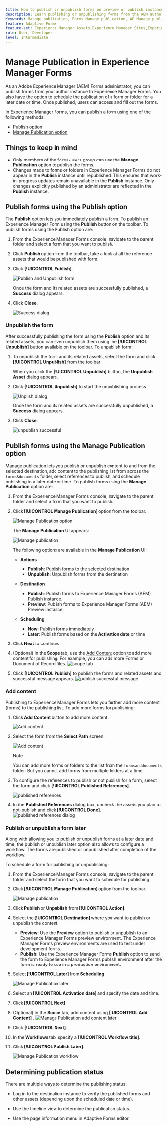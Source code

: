 ```yaml
---
title: How to publish or unpublish forms on preview or publish instances?
description: Learn publishing or unpublishing forms from the AEM author environment to preview or publish instances. Whether you are testing your forms on a staging environment or deploying them live for end-users, AEM provides streamlined tools to manage this process efficiently.
Keywords: Manage publication, Forms Manage publication, AF Manage publication, Adaptive Forms Manage publication, Cloud Manage publication
feature: Adaptive Forms
feature-set: Experience Manager Assets,Experience Manager Sites,Experience Manager, Experience Manager Forms, Experience Manager Cloud Manager
role: User, Developer
level: Intermediate
---
```


# ​Manage Publication in Experience Manager Forms

As an Adobe Experience Manager (AEM) Forms administrator, you can publish forms from your author instance to Experience Manager Forms. You also have the option to schedule the publication of a form or folder for a later date or time. Once published, users can access and fill out the forms.

In Experience Manager Forms, you can publish a form using one of the following methods:
* [Publish option](#publish-forms-using-the-publish-option) 
* [Manage Publication option](#publish-forms-using-the-manage-publication-option)

## Things to keep in mind

* Only members of the `forms-users` group can use the **Manage Publication** option to publish the forms.
* Changes made to forms or folders in Experience Manager Forms do not appear in the **Publish** instance until republished. This ensures that work-in-progress updates remain unavailable in the **Publish** instance. Only changes explicitly published by an administrator are reflected in the **Publish** instance.

## Publish forms using the Publish option 

The **Publish** option lets you immediately publish a form. To publish an Experience Manager Form using the **Publish** button on the toolbar. To publish forms using the Publish option are:

1. From the Experience Manager Forms console, navigate to the parent folder and select a form that you want to publish. 
1. Click **Publish** option from the toolbar, take a look at all the reference assets that would be published with form.
1. Click **[!UICONTROL Publish]**. 

    ![Publish and Unpublish form](/help/edge/docs/forms/assets/publish-form-option.png)

    Once the form and its related assets are successfully published, a **Success** dialog appears. 
1. Click **Close**.

    ![Success dialog](/help/forms/assets/publish-success.png)

### Unpublish the form

After successfully publishing the form using the **Publish** option and its related assets, you can even unpublish them using the **[!UICONTROL Unpublish]** button available on the toolbar. To unpublish form:

1. To unpublish the form and its related assets, select the form and click **[!UICONTROL Unpublish]** from the toolbar

    When you click the **[!UICONTROL Unpublish]** button, the **Unpublish Asset** dialog appears. 
1. Click **[!UICONTROL Unpublish]** to start the unpublishing process

    ![Unplish dialog](/help/forms/assets/unpublish-asset.png)

    Once the form and its related assets are successfully unpublished, a **Success** dialog appears. 
1. Click **Close**.

    ![unpublish successful](/help/forms/assets/unpublishing-start.png)

## Publish forms using the Manage Publication option

Manage publication lets you publish or unpublish content to and from the selected destination, add content to the publishing list from across the `forms&documents` folder, select references to publish, and schedule publishing to a later date or time.  To publish forms using the **Manage Publication** option are:

1. From the Experience Manager Forms console, navigate to the parent folder and select a form that you want to publish. 
1. Click **[!UICONTROL Manage Publication]** option from the toolbar.  

    ![Manage Publication option](/help/forms/assets/manage-publication-option.png) 

    The **Manage Publication** UI appears:

    ![Manage publication](/help/forms/assets/manage-publication.png)

    The following options are available in the **Manage Publication** UI:

      * **Actions** 

        * **Publish**: Publish forms to the selected destination 
        * **Unpublish**: Unpublish forms from the destination 

      * **Destination** 

         * **Publish**: Publish forms to Experience Manager Forms (AEM) Publish instance.  
         * **Preview**: Publish forms to Experience Manager Forms (AEM) Preview instance. 

      * **Scheduling** 

         * **Now**: Publish forms immediately 
         * **Later**: Publish forms based on the **Activation date** or time 

1. Click **Next** to continue. 
1. (Optional) In the **Scope** tab, use the [Add Content](#add-content) option to add more content for publishing. For example, you can add more Forms or Document of Record files. 
    ![scope tab](/help/forms/assets/scope-tab.png)
1. Click **[!UICONTROL Publish]** to publish the forms and related assets and successful message appears.
    ![publish successful message](/help/forms/assets/publish-successful.png)

### Add content 

Publishing to Experience Manager Forms lets you further add more content (forms) to the publishing list. 
To add more forms for publishing:

1. Click **Add Content** button to add more content. 

    ![Add content](/help/forms/assets/add-content.png)

2. Select the form from the **Select Path** screen.

    ![Add content](/help/forms/assets/add-assets.png)

    >[!NOTE]
    >
    > You can add more forms or folders to the list from the `formsanddocuments` folder. But you cannot add forms from multiple folders at a time.

3. To configure the references to publish or not publish for a form, select the form and click **[!UICONTROL Published References]**.  

    ![published references](/help/forms/assets/published-references.png)

4. In the **Published References** dialog box, uncheck the assets you plan to not-publish and click **[!UICONTROL Done]**. 
    ![published references dialog](/help/forms/assets/published-references-dialog.png)

<!--
### Include Folder Settings
By default, publishing a folder to Experience Manager Forms publishes all the assets, subfolders, and their references. To filter the folder for publishing:

1. Click **[Include Folder Settings]** to filter the folder.

    ![Include folder](/help/forms/assets/include-folder.png)

    The **[UICONTROL Include Folder Settings]** dialog appears. 
    
    ![Include folder dialog](/help/forms/assets/include-folder-dialog.png)
    
    The **[UICONTROL Include Folder Settings]** includes following options:

    * **[!UICONTROL Include folder contents]** checkbox. 
        * If selected, all forms and assets in the chosen folder, its subfolders (including all forms and assets within them), and references are published.
        * If not selected, only the forms and assets in the selected folder are published, while subfolder forms and assets are not.

    * **[!UICONTROL Include only immediate folder contents]** checkbox
        Selecting the **[!UICONTROL Include folder contents]** checkbox enables the **[!UICONTROL Include only immediate folder contents]** checkbox for selection.

        * If you select both options, all the forms and assets of the selected folder, subfolders (empty), and references are published. The forms and assets of the subfolders are not published.
        * -->


### Publish or unpublish a form later 

Along with allowing you to publish or unpublish forms at a later date and time, the publish or unpublish later option also allows to configure a workflow. The forms are published or unpublished after completion of the workflow. 

To schedule a form for publishing or unpublishing: 

1. From the Experience Manager Forms console, navigate to the parent folder and select the form that you want to schedule for publishing. 
1. Click **[!UICONTROL Manage Publication]** option from the toolbar. 

    ![Manage publication](/help/forms/assets/manage-publication.png)

1. Click **Publish** or **Unpublish** from **[!UICONTROL Action]**.
1. Select the **[!UICONTROL Destination]** where you want to publish or unpublish the content.  
    * **Preview**: Use the **Preview** option to publish or unpublish to an Experience Manager Forms preview environment. The Experience Manager Forms preview environments are used to test under development forms.  
    * **Publish**: Use the Experience Manager Forms **Publish** option to send the form to Experience Manager Forms publish environment after the form is ready to use in a production environment.  
 
1. Select **[!UICONTROL Later]** from **Scheduling**. 

    ![Manage Publication later](/help/forms/assets/manage-publication-later.png)

1. Select an **[!UICONTROL Activation date]** and specify the date and time. 
1. Click **[!UICONTROL Next]**. 
1. (Optional) In the **Scope** tab, add content using **[!UICONTROL Add Content]** . 
    ![Manage Publication add content later](/help/forms/assets/publish-later-add-content.png)
1. Click **[!UICONTROL Next]**. 
1. In the **Workflows** tab, specify a **[!UICONTROL Workflow title]**. 
1.  Click **[!UICONTROL Publish Later]**. 

     ![Manage Publication workflow](/help/forms/assets/manage-publication-workflows.png)

## Determining publication status 

There are multiple ways to determine the publishing status: 

* Log in to the destination instance to verify the published forms and other assets (depending upon the scheduled date or time). 

* Use the timeline view to determine the publication status. 

* Use the page information menu in Adaptive Forms editor.  